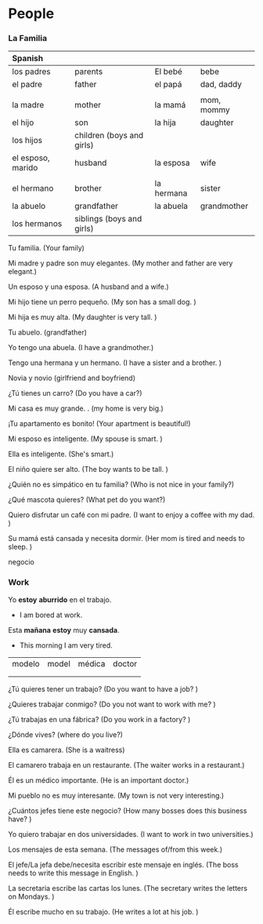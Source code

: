 # People

### La Familia

| Spanish |  |  |  |
| :--- | :--- | :--- | :--- |
| los padres | parents | El bebé | bebe |
| el padre | father | el papá | dad, daddy |
|  |  |  |  |
| la madre | mother | la mamá | mom, mommy |
| el hijo | son | la hija | daughter |
| los hijos | children \(boys and girls\) |  |  |
| el esposo, marido | husband | la esposa | wife |
|  |  |  |  |
| el hermano | brother | la hermana | sister |
| la abuelo | grandfather | la abuela | grandmother |
| los hermanos | siblings \(boys and girls\) |  |  |

Tu familia. \(Your family\)

Mi madre y padre son muy elegantes. \(My mother and father are very elegant.\)

Un esposo y una esposa. \(A husband and a wife.\)

Mi hijo tiene un perro pequeño. \(My son has a small dog. \)

Mi hija es muy alta. \(My daughter is very tall. \)

Tu abuelo. \(grandfather\)

Yo tengo una abuela. \(I have a grandmother.\)

Tengo una hermana y un hermano. \(I have a sister and a brother. \)

Novia y novio \(girlfriend and boyfriend\)

¿Tú tienes un carro? \(Do you have a car?\)

Mi casa es muy grande. . \(my home is very big.\)

¡Tu apartamento es bonito! \(Your apartment is beautiful!\)

Mi esposo es inteligente. \(My spouse is smart. \)

Ella es inteligente. \(She's smart.\)

El niño quiere ser alto. \(The boy wants to be tall. \)

¿Quién no es simpático en tu familia? \(Who is not nice in your family?\)

 ¿Qué mascota quieres? \(What pet do you want?\)

Quiero disfrutar un café con mi padre. \(I want to enjoy a coffee with my dad. \)

Su mamá está cansada y necesita dormir. \(Her mom is tired and needs to sleep. \)

negocio

### Work

Yo **estoy** **aburrido** en el trabajo.

* I am bored at work.

Esta **mañana** **estoy** muy **cansada**.

* This morning I am very tired.

|  |  |  |  |
| :--- | :--- | :--- | :--- |
| modelo | model | médica | doctor |
|  |  |  |  |
|  |  |  |  |

¿Tú quieres tener un trabajo? \(Do you want to have a job? \)

¿Quieres trabajar conmigo? \(Do you not want to work with me? \)

¿Tú trabajas en una fábrica? \(Do you work in a factory? \)

¿Dónde vives? \(where do you live?\)

Ella es camarera. \(She is a waitress\)

El camarero trabaja en un restaurante. \(The waiter works in a restaurant.\)

Él es un médico importante. \(He is an important doctor.\)

Mi pueblo no es muy interesante. \(My town is not very interesting.\)

¿Cuántos jefes tiene este negocio? \(How many bosses does this business have? \)

Yo quiero trabajar en dos universidades. \(I want to work in two universities.\)

Los mensajes de esta semana. \(The messages of/from this week.\)

El jefe/La jefa debe/necesita escribir este mensaje en inglés. \(The boss needs to write this message in English. \)

La secretaria escribe las cartas los lunes. \(The secretary writes the letters on Mondays. \)

Él escribe mucho en su trabajo. \(He writes a lot at his job. \)

